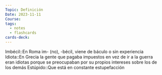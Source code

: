 ```yaml
---
Topic: Definición
Date: 2023-11-11
Course: 
tags:
  - notes
  - flashcards
cards-deck:
---
```

Imbécil::En Roma im- (no), -bécil, viene de báculo o sin experiencia
Idiota::En Grecia la gente que pagaba impuestos en vez de ir a la guerra eran idiotas porque se preocupaban por su propios intereses sobre los de los demás
Estúpido::Que está en constante estupefacción